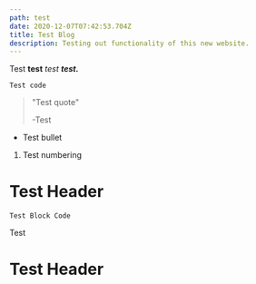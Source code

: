 ```yaml
---
path: test
date: 2020-12-07T07:42:53.704Z
title: Test Blog
description: Testing out functionality of this new website.
---
```


Test **test** _test_ **_test._**

`Test code`

> "Test quote"
>
> \-Test

- Test bullet

1. Test numbering

# Test Header

```
Test Block Code
```

Test

Test Header
===